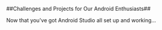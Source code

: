 ##Challenges and Projects for Our Android Enthusiasts##

Now that you've got Android Studio all set up and working...
